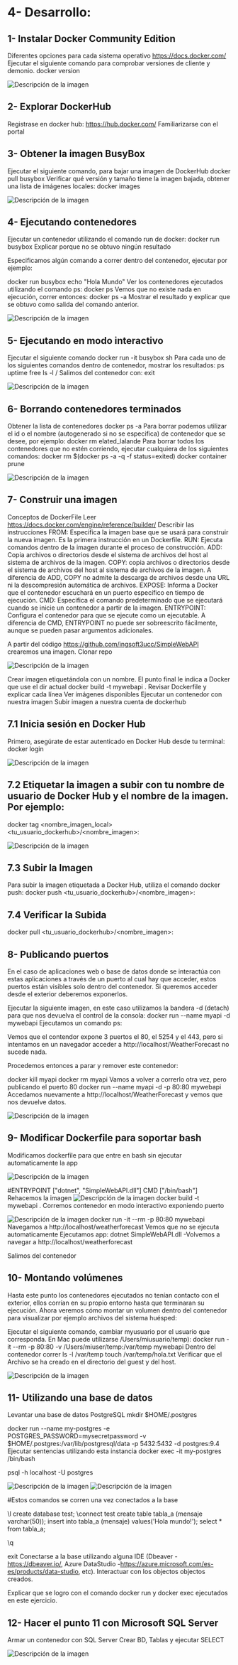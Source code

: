 # 4- Desarrollo:

## 1- Instalar Docker Community Edition
Diferentes opciones para cada sistema operativo
https://docs.docker.com/
Ejecutar el siguiente comando para comprobar versiones de cliente y demonio.
docker version

![Descripción de la imagen](imagen1.jpng)

## 2- Explorar DockerHub
Registrase en docker hub: https://hub.docker.com/
Familiarizarse con el portal
## 3- Obtener la imagen BusyBox
Ejecutar el siguiente comando, para bajar una imagen de DockerHub
docker pull busybox
Verificar qué versión y tamaño tiene la imagen bajada, obtener una lista de imágenes locales:
docker images

![Descripción de la imagen](imagen2.jpng)

## 4- Ejecutando contenedores
Ejecutar un contenedor utilizando el comando run de docker:
docker run busybox
Explicar porque no se obtuvo ningún resultado

Especificamos algún comando a correr dentro del contenedor, ejecutar por ejemplo:

docker run busybox echo "Hola Mundo"
Ver los contenedores ejecutados utilizando el comando ps:
docker ps
Vemos que no existe nada en ejecución, correr entonces:
docker ps -a
Mostrar el resultado y explicar que se obtuvo como salida del comando anterior.

![Descripción de la imagen](imagen3.jpng)

## 5- Ejecutando en modo interactivo
Ejecutar el siguiente comando
docker run -it busybox sh
Para cada uno de los siguientes comandos dentro de contenedor, mostrar los resultados:
ps
uptime
free
ls -l /
Salimos del contenedor con:
exit

![Descripción de la imagen](imagen4.jpng)


## 6- Borrando contenedores terminados
Obtener la lista de contenedores
docker ps -a
Para borrar podemos utilizar el id o el nombre (autogenerado si no se especifica) de contenedor que se desee, por ejemplo:
docker rm elated_lalande
Para borrar todos los contenedores que no estén corriendo, ejecutar cualquiera de los siguientes comandos:
docker rm $(docker ps -a -q -f status=exited)
docker container prune

![Descripción de la imagen](imagen5.jpng)

## 7- Construir una imagen

Conceptos de DockerFile
Leer https://docs.docker.com/engine/reference/builder/
Describir las instrucciones
FROM: Especifica la imagen base que se usará para construir la nueva imagen. Es la primera instrucción en un Dockerfile.
RUN: Ejecuta comandos dentro de la imagen durante el proceso de construcción.
ADD: Copia archivos o directorios desde el sistema de archivos del host al sistema de archivos de la imagen.
COPY:  copia archivos o directorios desde el sistema de archivos del host al sistema de archivos de la imagen. A diferencia de ADD, COPY no admite la descarga de archivos desde una URL ni la descompresión automática de archivos.
EXPOSE: Informa a Docker que el contenedor escuchará en un puerto específico en tiempo de ejecución.
CMD: Especifica el comando predeterminado que se ejecutará cuando se inicie un contenedor a partir de la imagen.
ENTRYPOINT:  Configura el contenedor para que se ejecute como un ejecutable. A diferencia de CMD, ENTRYPOINT no puede ser sobreescrito fácilmente, aunque se pueden pasar argumentos adicionales.


A partir del código https://github.com/ingsoft3ucc/SimpleWebAPI crearemos una imagen.
Clonar repo

![Descripción de la imagen](imagen6.jpng)

Crear imagen etiquetándola con un nombre. El punto final le indica a Docker que use el dir actual
docker build -t mywebapi .
Revisar Dockerfile y explicar cada línea
Ver imágenes disponibles
Ejecutar un contenedor con nuestra imagen
Subir imagen a nuestra cuenta de dockerhub
## 7.1 Inicia sesión en Docker Hub
Primero, asegúrate de estar autenticado en Docker Hub desde tu terminal:
docker login

![Descripción de la imagen](imagen7.jpng)

## 7.2 Etiquetar la imagen a subir con tu nombre de usuario de Docker Hub y el nombre de la imagen. Por ejemplo:
docker tag <nombre_imagen_local> <tu_usuario_dockerhub>/<nombre_imagen>:<tag>

![Descripción de la imagen](imagen8.jpng)

## 7.3 Subir la Imagen
Para subir la imagen etiquetada a Docker Hub, utiliza el comando docker push:
docker push <tu_usuario_dockerhub>/<nombre_imagen>:<tag>


## 7.4 Verificar la Subida
docker pull <tu_usuario_dockerhub>/<nombre_imagen>:<tag>
## 8- Publicando puertos
En el caso de aplicaciones web o base de datos donde se interactúa con estas aplicaciones a través de un puerto al cual hay que acceder, estos puertos están visibles solo dentro del contenedor. Si queremos acceder desde el exterior deberemos exponerlos.

Ejecutar la siguiente imagen, en este caso utilizamos la bandera -d (detach) para que nos devuelva el control de la consola:
docker run --name myapi -d mywebapi
Ejecutamos un comando ps:

Vemos que el contendor expone 3 puertos el 80, el 5254 y el 443, pero si intentamos en un navegador acceder a http://localhost/WeatherForecast no sucede nada.

Procedemos entonces a parar y remover este contenedor:

docker kill myapi
docker rm myapi
Vamos a volver a correrlo otra vez, pero publicando el puerto 80
docker run --name myapi -d -p 80:80 mywebapi
Accedamos nuevamente a http://localhost/WeatherForecast y vemos que nos devuelve datos.

![Descripción de la imagen](imagen8.jpng)

## 9- Modificar Dockerfile para soportar bash
Modificamos dockerfile para que entre en bash sin ejecutar automaticamente la app

![Descripción de la imagen](imagen9.jpng)

#ENTRYPOINT ["dotnet", "SimpleWebAPI.dll"]
CMD ["/bin/bash"]
Rehacemos la imagen
![Descripción de la imagen](imagen10.jpng)
docker build -t mywebapi .
Corremos contenedor en modo interactivo exponiendo puerto

![Descripción de la imagen](imagen11.jpng)
docker run -it --rm -p 80:80 mywebapi
Navegamos a http://localhost/weatherforecast
Vemos que no se ejecuta automaticamente
Ejecutamos app:
dotnet SimpleWebAPI.dll
-Volvemos a navegar a http://localhost/weatherforecast

Salimos del contenedor
## 10- Montando volúmenes
Hasta este punto los contenedores ejecutados no tenían contacto con el exterior, ellos corrían en su propio entorno hasta que terminaran su ejecución. Ahora veremos cómo montar un volumen dentro del contenedor para visualizar por ejemplo archivos del sistema huésped:

Ejecutar el siguiente comando, cambiar myusuario por el usuario que corresponda. En Mac puede utilizarse /Users/miusuario/temp):
docker run -it --rm -p 80:80 -v /Users/miuser/temp:/var/temp  mywebapi
Dentro del contenedor correr
ls -l /var/temp
touch /var/temp/hola.txt
Verificar que el Archivo se ha creado en el directorio del guest y del host.

![Descripción de la imagen](imagen12.jpng)

## 11- Utilizando una base de datos
Levantar una base de datos PostgreSQL
mkdir $HOME/.postgres

docker run --name my-postgres -e POSTGRES_PASSWORD=mysecretpassword -v $HOME/.postgres:/var/lib/postgresql/data -p 5432:5432 -d postgres:9.4
Ejecutar sentencias utilizando esta instancia
docker exec -it my-postgres /bin/bash

psql -h localhost -U postgres

![Descripción de la imagen](imagen13.jpng)
![Descripción de la imagen](imagen14.jpng)

#Estos comandos se corren una vez conectados a la base

\l
create database test;
\connect test
create table tabla_a (mensaje varchar(50));
insert into tabla_a (mensaje) values('Hola mundo!');
select * from tabla_a;

\q

exit
Conectarse a la base utilizando alguna IDE (Dbeaver - https://dbeaver.io/, Azure DataStudio -https://azure.microsoft.com/es-es/products/data-studio, etc). Interactuar con los objectos objectos creados.

Explicar que se logro con el comando docker run y docker exec ejecutados en este ejercicio.

## 12- Hacer el punto 11 con Microsoft SQL Server
Armar un contenedor con SQL Server
Crear BD, Tablas y ejecutar SELECT

![Descripción de la imagen](imagen15.jpng)
